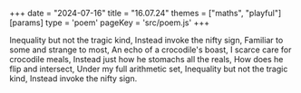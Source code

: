 +++
date = "2024-07-16"
title = "16.07.24"
themes = ["maths", "playful"]
[params]
  type = 'poem'
  pageKey = 'src/poem.js'
+++

Inequality but not the tragic kind,
Instead invoke the nifty sign,
Familiar to some and strange to most,
An echo of a crocodile's boast,
I scarce care for crocodile meals,
Instead just how he stomachs all the reals,
How does he flip and intersect,
Under my full arithmetic set,
Inequality but not the tragic kind,
Instead invoke the nifty sign.
